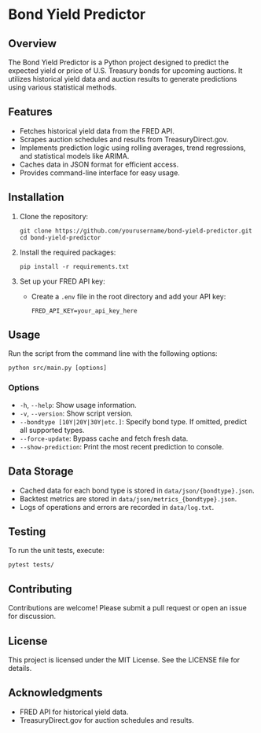 # Bond Yield Predictor

## Overview
The Bond Yield Predictor is a Python project designed to predict the expected yield or price of U.S. Treasury bonds for upcoming auctions. It utilizes historical yield data and auction results to generate predictions using various statistical methods.

## Features
- Fetches historical yield data from the FRED API.
- Scrapes auction schedules and results from TreasuryDirect.gov.
- Implements prediction logic using rolling averages, trend regressions, and statistical models like ARIMA.
- Caches data in JSON format for efficient access.
- Provides command-line interface for easy usage.

## Installation
1. Clone the repository:
   ```
   git clone https://github.com/yourusername/bond-yield-predictor.git
   cd bond-yield-predictor
   ```

2. Install the required packages:
   ```
   pip install -r requirements.txt
   ```

3. Set up your FRED API key:
   - Create a `.env` file in the root directory and add your API key:
     ```
     FRED_API_KEY=your_api_key_here
     ```

## Usage
Run the script from the command line with the following options:

```
python src/main.py [options]
```

### Options
- `-h`, `--help`: Show usage information.
- `-v`, `--version`: Show script version.
- `--bondtype [10Y|20Y|30Y|etc.]`: Specify bond type. If omitted, predict all supported types.
- `--force-update`: Bypass cache and fetch fresh data.
- `--show-prediction`: Print the most recent prediction to console.

## Data Storage
- Cached data for each bond type is stored in `data/json/{bondtype}.json`.
- Backtest metrics are stored in `data/json/metrics_{bondtype}.json`.
- Logs of operations and errors are recorded in `data/log.txt`.

## Testing
To run the unit tests, execute:
```
pytest tests/
```

## Contributing
Contributions are welcome! Please submit a pull request or open an issue for discussion.

## License
This project is licensed under the MIT License. See the LICENSE file for details.

## Acknowledgments
- FRED API for historical yield data.
- TreasuryDirect.gov for auction schedules and results.